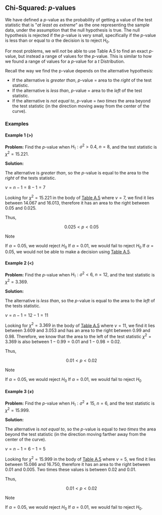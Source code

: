 ## Chi-Squared: $p$-values

We have defined a $p$-value as the probability of getting a value of the test statistic that is "_at least as extreme_" as the one representing the sample data, under the assumption that the null hypothesis is true. The null hypothesis is rejected if the $p$-value is very small, specifically if the $p$-value is less than or equal to $\alpha$ the decision is to reject $H_{0}$.

For most problems, we will _not_ be able to use Table A.5 to find an exact $p$-value, but instead a range of values for the $p$-value. This is similar to how we found a range of values for a $p$-value for a $t$ Distribution.

Recall the way we find the p-value depends on the alternative hypothesis:
- If the alternative is _greater than_, $p$-value = area to the _right_ of the test statistic.
- If the alternative is _less than_, $p$-value = area to the _left_ of the test statistic.
- If the alternative is _not equal to_, $p$-value = _two times_ the area beyond the test statistic (in the direction moving away from the center of the curve).

### Examples

#### Example 1 ($>$)

**Problem:** Find the $p$-value when $H_{1}:\sigma^2>0.4,~n=8,$ and the test statistic is $\chi^2=15.221$.

**Solution:**

The alternative is _greater than_, so the $p$-value is equal to the area to the _right_ of the tests statistic.

$\nu=n-1=8-1=7$

Looking for $\chi^2=15.221$ in the body of [Table A.5](./Resources/Table_A5.pdf) where $\nu=7$, we find it lies between $14.067$ and $16.013$, therefore it has an area to the right between $0.05$ and $0.025$.

Thus,

$$0.025<p<0.05$$

> [!Note]
> 
> If $\alpha=0.05$, we would reject $H_{0}$
> If $\alpha=0.01$, we would fail to reject $H_{0}$
> If $\alpha=0.05$, we would not be able to make a decision using [Table A.5](./Resources/Table_A5.pdf).

#### Example 2 ($<$)

**Problem:** Find the $p$-value when $H_{1}:\sigma^2<6,~n=12,$ and the test statistic is $\chi^2=3.369$.

**Solution:**

The alternative is _less than_, so the $p$-value is equal to the area to the _left_ of the tests statistic.

$\nu=n-1=12-1=11$

Looking for $\chi^2=3.369$ in the body of [Table A.5](./Resources/Table_A5.pdf) where $\nu=11$, we find it lies between $3.609$ and $3.053$ and has an area to the right between $0.99$ and $0.98$. Therefore, we know that the area to the left of the test statistic $\chi^2=3.369$ is also between $1-0.99=0.01$ and $1-0.98=0.02$.

Thus,

$$0.01<p<0.02$$

> [!Note]
> 
> If $\alpha=0.05$, we would reject $H_{0}$
> If $\alpha=0.01$, we would fail to reject $H_{0}$

#### Example 3 ($\neq$)

**Problem:** Find the $p$-value when $H_{1}:\sigma^2\neq 15,~n=6,$ and the test statistic is $\chi^2=15.999$.

**Solution:**

The alternative is _not equal to_, so the $p$-value is equal to _two times_ the area beyond the test statistic (in the direction moving farther away from the center of the curve).

$\nu=n-1=6-1=5$

Looking for $\chi^2=15.999$ in the body of [Table A.5](./Resources/Table_A5.pdf) where $\nu=5$, we find it lies between $15.086$ and $16.750$, therefore it has an area to the right between $0.01$ and $0.005$. Two times these values is between $0.02$ and $0.01$.

Thus,

$$0.01<p<0.02$$

> [!Note]
> 
> If $\alpha=0.05$, we would reject $H_{0}$
> If $\alpha=0.01$, we would fail to reject $H_{0}$.




